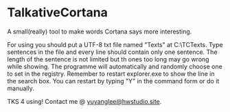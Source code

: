 # TalkativeCortana
A small(really) tool to make words Cortana says more interesting.

For using you should put a UTF-8 txt file named "Texts" at C:\TCTexts.
Type sentences in the file and every line should contain only one sentence.
The length of the sentence is not limited but th ones too long may go wrong while showing.
The programme will automatically and randomly choose one to set in the registry.
Remember to restart explorer.exe to show the line in the search box.
You can restart by typing "Y" in the command form or do it manually.

TKS 4 using! Contact me @ yuyanglee@hwstudio.site.
